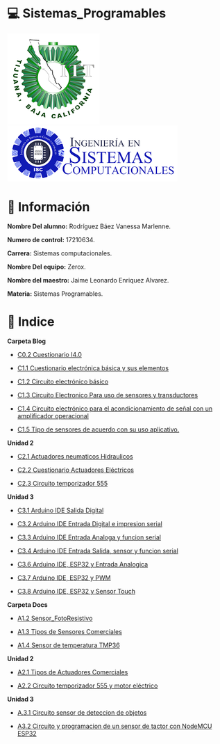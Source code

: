 # :computer: Sistemas_Programables

![Logo](img/logo_TECT.png)
![LogoS](img/LogoSistemas.png)

# :woman: Información #

**Nombre Del alumno:** Rodríguez Báez Vanessa Marlenne.

**Numero de control:** 17210634.

**Carrera:** Sistemas computacionales.

**Nombre Del equipo:** Zerox.

**Nombre del maestro:** Jaime Leonardo Enriquez Alvarez.

**Materia:** Sistemas Programables.

# :pushpin: Indice #

**Carpeta Blog**
* [C0.2 Cuestionario I4.0](blog/C0.2VanessaMarlenneRodriguezBaez_Zerox.md)

* [C1.1 Cuestionario electrónica básica y sus elementos](blog/C1.1%20VanessaMarlenneRodriguezBaez_Zerox.md)

* [C1.2 Circuito electrónico básico](blog/C1.2%20RodriguezBaezVanessaMarlenne_Zerox.md)

* [C1.3 Circuito Electronico Para uso de sensores y transductores](blog/C1.3%20VanessaMarlenneRodriguezBaez_Zerox.md)
  
* [C1.4 Circuito electrónico para el acondicionamiento de señal con un amplificador operacional](blog/C1.4%20VanessaMarlenneRodriguezBaez_Zerox.md)
  
* [C1.5  Tipo de sensores de acuerdo con su uso aplicativo.](blog/C1.5%20VanessaMarlenneRodriguezBaez_Zerox.md)

**Unidad 2**
* [C2.1 Actuadores neumaticos Hidraulicos](blog/C2.1%20VanessaMarlenneRodriguezBaez_Zerox.md)

* [C2.2 Cuestionario Actuadores Eléctricos](blog/C2.2%20VanessaMarlenneRodriguezBaez_Zerox.md)

* [C2.3  Circuito temporizador 555](blog/C2.3%20VanessaMarlenneRodriguezBaez_Zerox.md)
  
**Unidad 3**
* [C3.1 Arduino IDE Salida Digital](blog/C3.1%20VanessaMarlenneRodriguezBaez_zerox.md)

* [C3.2 Arduino IDE Entrada Digital e impresion serial](blog/C3.2%20VanessaMarlenneRodriguezBaez_zerox.md)
  
* [C3.3 Arduino IDE Entrada Analoga y funcion serial](blog/C3.3%20VanessaMarlenneRodriguezBaez_zerox.md)

* [C3.4 Arduino IDE Entrada Salida, sensor y funcion serial](blog/C3.4%20VanessaMarlenneRodriguezBaez_zerox.md)  

* [C3.6 Arduino IDE, ESP32 y Entrada Analogica](blog/C3.6%20VanessaMarlenneRodriguezBaez_Zerox.md)

* [C3.7 Arduino IDE, ESP32 y PWM](blog/C3.7%20VanessaMarlenneRodriguezBaez_Zerox.md)

* [C3.8 Arduino IDE, ESP32 y Sensor Touch](blog/C3.8%20VanessaMarlenneRodriguezBaez_Zerox.md)

**Carpeta Docs**
* [A1.2 Sensor_FotoResistivo](docs/A1.2%20VanessaMarlenneRodriguezBaez_Zerox.md)

* [A1.3 Tipos de Sensores Comerciales](docs/A.1.3%20VanessaMarlenneRodriguezBaez_Zerox.md)

* [A1.4 Sensor de temperatura TMP36](docs/A1.4%20VanessaMarlenneRodriguezBaez_Zerox.md)

**Unidad 2**
* [A2.1 Tipos de Actuadores Comerciales](docs/A2.1%20VanessaMarlenneRodriguezBaez_Zerox.md)

* [A2.2 Circuito temporizador 555 y motor eléctrico](docs/A2.2%20VanessaMarlenneRodriguezBaez_Zerox.md)

**Unidad 3**
* [A.3.1 Circuito sensor de deteccion de objetos](docs/A3.1%20VanessaMarlenneRodriguezBaez_zerox.md)

* [A3.2  Circuito y programacion de un sensor de tactor con NodeMCU ESP32](docs/A3.2%20VanessaMarlenneRodriguezBaez_Zerox.md)